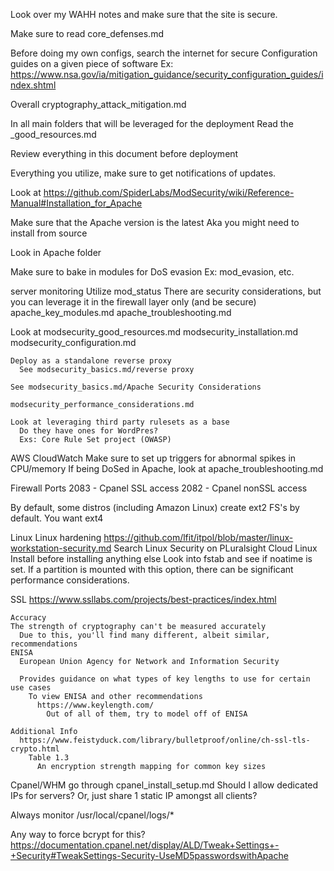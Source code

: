 Look over my WAHH notes and make sure that the site is secure.

Make sure to read core_defenses.md

Before doing my own configs, search the internet for secure Configuration guides on a given piece of software
  Ex: https://www.nsa.gov/ia/mitigation_guidance/security_configuration_guides/index.shtml


Overall
  cryptography_attack_mitigation.md

In all main folders that will be leveraged for the deployment
  Read the _good_resources.md

Review everything in this document before deployment

Everything you utilize, make sure to get notifications of updates.

  Look at https://github.com/SpiderLabs/ModSecurity/wiki/Reference-Manual#Installation_for_Apache

  Make sure that the Apache version is the latest
    Aka you might need to install from source
    
  Look in Apache folder


  Make sure to bake in modules for DoS evasion
    Ex: mod_evasion, etc.

  server monitoring
    Utilize mod_status
      There are security considerations, but you can leverage it in the firewall layer only (and be secure)
      apache_key_modules.md
      apache_troubleshooting.md

  Look at modsecurity_good_resources.md
  modsecurity_installation.md
  modsecurity_configuration.md


    Deploy as a standalone reverse proxy
      See modsecurity_basics.md/reverse proxy

    See modsecurity_basics.md/Apache Security Considerations

    modsecurity_performance_considerations.md

    Look at leveraging third party rulesets as a base
      Do they have ones for WordPres?
      Exs: Core Rule Set project (OWASP)

AWS
  CloudWatch
    Make sure to set up triggers for abnormal spikes in CPU/memory
      If being DoSed in Apache, look at apache_troubleshooting.md

  Firewall Ports
    2083 - Cpanel SSL access
    2082 - Cpanel nonSSL access

  By default, some distros (including Amazon Linux) create ext2 FS's by default.  You want ext4
    

Linux
  Linux hardening
    https://github.com/lfit/itpol/blob/master/linux-workstation-security.md
    Search Linux Security on PLuralsight
  Cloud Linux
    Install before installing anything else
  Look into fstab and see if noatime is set.  If a partition is mounted with this option, there can be significant performance considerations.

  SSL
    https://www.ssllabs.com/projects/best-practices/index.html

    Accuracy
    The strength of cryptography can't be measured accurately
      Due to this, you'll find many different, albeit similar, recommendations
    ENISA 
      European Union Agency for Network and Information Security

      Provides guidance on what types of key lengths to use for certain use cases
        To view ENISA and other recommendations
          https://www.keylength.com/
            Out of all of them, try to model off of ENISA

    Additional Info
      https://www.feistyduck.com/library/bulletproof/online/ch-ssl-tls-crypto.html
        Table 1.3
          An encryption strength mapping for common key sizes


Cpanel/WHM
  go through cpanel_install_setup.md
  Should I allow dedicated IPs for servers? Or, just share 1 static IP amongst all clients?

  Always monitor
    /usr/local/cpanel/logs/*
  
  Any way to force bcrypt for this?
    https://documentation.cpanel.net/display/ALD/Tweak+Settings+-+Security#TweakSettings-Security-UseMD5passwordswithApache


